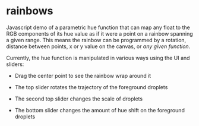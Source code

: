# rainbows

Javascript demo of a parametric hue function that can map any float to the RGB components of its hue value as if it were a point on a rainbow spanning a given range. This means the rainbow can be programmed by a rotation, distance between points, x or y value on the canvas, or *any given function*.

Currently, the hue function is manipulated in various ways using the UI and sliders:

- Drag the center point to see the rainbow wrap around it

- The top slider rotates the trajectory of the foreground droplets

- The second top slider changes the scale of droplets

- The bottom slider changes the amount of hue shift on the foreground droplets
